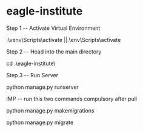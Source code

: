 # eagle-institute

Step 1 -- Activate Virtual Environment

.\venv\Scripts\activate ||.\env\Scripts\activate  

Step 2 -- Head into the main directory

cd .\eagle-institute\

Step 3 -- Run Server

python manage.py runserver

IMP -- run this two commands compulsory after pull

python manage.py makemigrations

python manage.py migrate